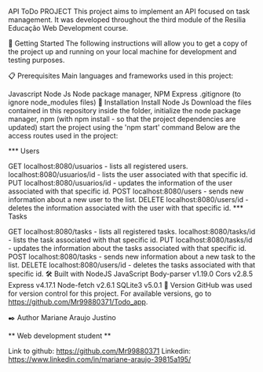 API ToDo PROJECT
This project aims to implement an API focused on task management. It was developed throughout the third module of the Resilia Educação Web Development course.

🚀 Getting Started
The following instructions will allow you to get a copy of the project up and running on your local machine for development and testing purposes.

📋 Prerequisites
Main languages ​​and frameworks used in this project:

Javascript
Node Js
Node package manager, NPM
Express
.gitignore (to ignore node_modules files)
🔧 Installation
Install Node Js
Download the files contained in this repository
inside the folder, initialize the node package manager, npm (with npm install - so that the project dependencies are updated)
start the project using the 'npm start' command
Below are the access routes used in the project:

*** Users

GET localhost:8080/usuarios - lists all registered users. localhost:8080/usuarios/id - lists the user associated with that specific id.
PUT localhost:8080/usuarios/id - updates the information of the user associated with that specific id. POST localhost:8080/users - sends new information about a new user to the list.
DELETE localhost:8080/users/id - deletes the information associated with the user with that specific id.
*** Tasks

GET localhost:8080/tasks - lists all registered tasks. localhost:8080/tasks/id - lists the task associated with that specific id.
PUT localhost:8080/tasks/id - updates the information about the tasks associated with that specific id.
POST localhost:8080/tasks - sends new information about a new task to the list.
DELETE localhost:8080/users/id - deletes the tasks associated with that specific id. 🛠️ Built with
NodeJS
JavaScript
Body-parser v1.19.0
Cors v2.8.5
Express v4.17.1
Node-fetch v2.6.1
SQLite3 v5.0.1
📌 Version
GitHub was used for version control for this project. For available versions, go to https://github.com/Mr99880371/Todo_app.

✒️ Author
Mariane Araujo Justino

** Web development student **

Link to github: https://github.com/Mr99880371
Linkedin: https://www.linkedin.com/in/mariane-araujo-39815a195/
